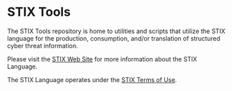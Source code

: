 STIX Tools
==========

The STIX Tools repository is home to utilities and scripts that utilize the STIX language for
the production, consumption, and/or translation of structured cyber threat information.

Please visit the [STIX Web Site](http://stix.mitre.org) for more information about the STIX Language.

The STIX Language operates under the [STIX Terms of Use](http://stix.mitre.org/about/termsofuse.html).
